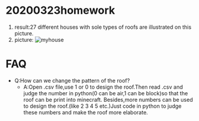 
# 20200323homework
1. result:27 different houses with sole types of roofs are illustrated on this picture.
2. picture:
![myhouse](https://github.com/shiep18/EIS2020/blob/master/students/YIFAN%20SUN/myhouse/myhouse.jpg)


# FAQ 
* Q:How can we change the pattern of the roof?   
  * A:Open .csv file,use 1 or 0 to design the roof.Then read .csv and judge the number in python(0 can be air,1 can be block)so that the roof can be print into minecraft.
     Besides,more numbers can be used to design the roof.(like 2 3 4 5 etc.)Just code in python to judge these numbers and make the roof more elaborate.

